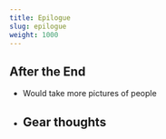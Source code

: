 ```yaml
---
title: Epilogue
slug: epilogue
weight: 1000
---
```


## After the End


- Would take more pictures of people
- Gear thoughts
  -
